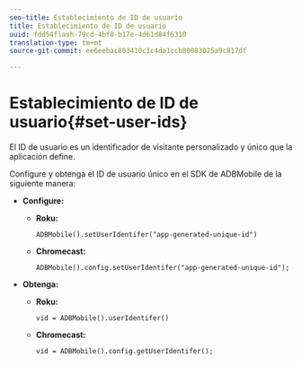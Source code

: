 ```yaml
---
seo-title: Establecimiento de ID de usuario
title: Establecimiento de ID de usuario
uuid: fdd54flash-79cd-4bf8-b17e-4d61d84f6310
translation-type: tm+mt
source-git-commit: ee6eebac803410c1c4da1ccb80083025a9c817df

---
```



# Establecimiento de ID de usuario{#set-user-ids}

El ID de usuario es un identificador de visitante personalizado y único que la aplicación define.

Configure y obtenga el ID de usuario único en el SDK de ADBMobile de la siguiente manera:

* **Configure:**

   * **Roku:**

      ```
      ADBMobile().setUserIdentifer("app-generated-unique-id")
      ```

   * **Chromecast:**

      ```
      ADBMobile().config.setUserIdentifer("app-generated-unique-id");
      ```

* **Obtenga:**

   * **Roku:**

      ```
      vid = ADBMobile().userIdentifer()
      ```

   * **Chromecast:**

      ```
      vid = ADBMobile().config.getUserIdentifer();
      ```
